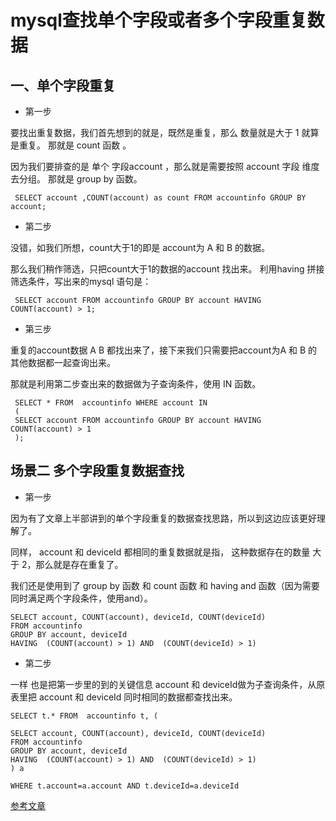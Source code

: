 # mysql查找单个字段或者多个字段重复数据

## 一、单个字段重复

* 第一步

要找出重复数据，我们首先想到的就是，既然是重复，那么 数量就是大于 1  就算是重复。 那就是 count 函数 。

因为我们要排查的是 单个 字段account ，那么就是需要按照 account 字段 维度 去分组。  那就是 group by 函数。

```
 SELECT account ,COUNT(account) as count FROM accountinfo GROUP BY account;
```

* 第二步 

没错，如我们所想，count大于1的即是 account为 A  和 B 的数据。

那么我们稍作筛选，只把count大于1的数据的account  找出来。
利用having 拼接筛选条件，写出来的mysql 语句是：

```
 SELECT account FROM accountinfo GROUP BY account HAVING COUNT(account) > 1;
```

* 第三步

重复的account数据 A B 都找出来了，接下来我们只需要把account为A 和 B 的其他数据都一起查询出来。

那就是利用第二步查出来的数据做为子查询条件，使用 IN 函数。

```
 SELECT * FROM  accountinfo WHERE account IN
 (
 SELECT account FROM accountinfo GROUP BY account HAVING COUNT(account) > 1
 );
```

## 场景二  多个字段重复数据查找

* 第一步

因为有了文章上半部讲到的单个字段重复的数据查找思路，所以到这边应该更好理解了。

同样， account 和 deviceId 都相同的重复数据就是指， 这种数据存在的数量 大于 2，那么就是存在重复了。

我们还是使用到了 group by  函数 和 count 函数 和 having and  函数（因为需要同时满足两个字段条件，使用and）。

```
SELECT account, COUNT(account), deviceId, COUNT(deviceId) 
FROM accountinfo 
GROUP BY account, deviceId 
HAVING  (COUNT(account) > 1) AND  (COUNT(deviceId) > 1) 
```

* 第二步

一样 也是把第一步里的到的关键信息 account 和 deviceId做为子查询条件，从原表里把  account 和 deviceId 同时相同的数据都查找出来。

```
SELECT t.* FROM  accountinfo t, (
 
SELECT account, COUNT(account), deviceId, COUNT(deviceId) 
FROM accountinfo 
GROUP BY account, deviceId 
HAVING  (COUNT(account) > 1) AND  (COUNT(deviceId) > 1) 
) a 
 
WHERE t.account=a.account AND t.deviceId=a.deviceId 
```

[参考文章](https://blog.csdn.net/qq_35387940/article/details/108074927)

